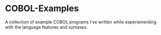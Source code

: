 # COBOL-Examples
A collection of example COBOL programs I've written while experiementing with the language features and syntaxes.
